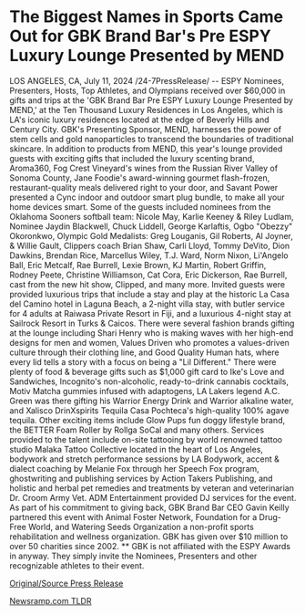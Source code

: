 # The Biggest Names in Sports Came Out for GBK Brand Bar's Pre ESPY Luxury Lounge Presented by MEND

LOS ANGELES, CA, July 11, 2024 /24-7PressRelease/ -- ESPY Nominees, Presenters, Hosts, Top Athletes, and Olympians received over $60,000 in gifts and trips at the 'GBK Brand Bar Pre ESPY Luxury Lounge Presented by MEND,' at the Ten Thousand Luxury Residences in Los Angeles, which is LA's iconic luxury residences located at the edge of Beverly Hills and Century City. GBK's Presenting Sponsor, MEND, harnesses the power of stem cells and gold nanoparticles to transcend the boundaries of traditional skincare. In addition to products from MEND, this year's lounge provided guests with exciting gifts that included the luxury scenting brand, Aroma360, Fog Crest Vineyard's wines from the Russian River Valley of Sonoma County, Jane Foodie's award-winning gourmet flash-frozen, restaurant-quality meals delivered right to your door, and Savant Power presented a Cync indoor and outdoor smart plug bundle, to make all your home devices smart.  Some of the guests included nominees from the Oklahoma Sooners softball team: Nicole May, Karlie Keeney & Riley Ludlam, Nominee Jaydin Blackwell, Chuck Liddell, George Karlaftis, Ogbo "Obezzy" Okoronkwo, Olympic Gold Medalists: Greg Louganis, Gil Roberts, Al Joyner, & Willie Gault, Clippers coach Brian Shaw, Carli Lloyd, Tommy DeVito, Dion Dawkins, Brendan Rice, Marcellus Wiley, T.J. Ward, Norm Nixon, Li'Angelo Ball, Eric Metcalf, Rae Burrell, Lexie Brown, KJ Martin, Robert Griffin, Rodney Peete, Christine Williamson, Cat Cora, Eric Dickerson, Rae Burrell, cast from the new hit show, Clipped, and many more.  Invited guests were provided luxurious trips that include a stay and play at the historic La Casa del Camino hotel in Laguna Beach, a 2-night villa stay, with butler service for 4 adults at Raiwasa Private Resort in Fiji, and a luxurious 4-night stay at Sailrock Resort in Turks & Caicos. There were several fashion brands gifting at the lounge including Shari Henry who is making waves with her high-end designs for men and women, Values Driven who promotes a values-driven culture through their clothing line, and Good Quality Human hats, where every lid tells a story with a focus on being a "Lil Different." There were plenty of food & beverage gifts such as $1,000 gift card to Ike's Love and Sandwiches, Incognito's non-alcoholic, ready-to-drink cannabis cocktails, Motiv Matcha gummies infused with adaptogens, LA Lakers legend A.C. Green was there gifting his Warrior Energy Drink and Warrior alkaline water, and Xalisco DrinXspirits Tequila Casa Pochteca's high-quality 100% agave tequila. Other exciting items include Glow Pups fun doggy lifestyle brand, the BETTER Foam Roller by Rollga SoCal and many others. Services provided to the talent include on-site tattooing by world renowned tattoo studio Malaka Tattoo Collective located in the heart of Los Angeles, bodywork and stretch performance sessions by LA Bodywork, accent & dialect coaching by Melanie Fox through her Speech Fox program, ghostwriting and publishing services by Action Takers Publishing, and holistic and herbal pet remedies and treatments by veteran and veterinarian Dr. Croom Army Vet. ADM Entertainment provided DJ services for the event.  As part of his commitment to giving back, GBK Brand Bar CEO Gavin Keilly partnered this event with Animal Foster Network, Foundation for a Drug-Free World, and Watering Seeds Organization a non-profit sports rehabilitation and wellness organization. GBK has given over $10 million to over 50 charities since 2002.  ** GBK is not affiliated with the ESPY Awards in anyway. They simply invite the Nominees, Presenters and other recognizable athletes to their event. 

[Original/Source Press Release](https://www.24-7pressrelease.com/press-release/512482/the-biggest-names-in-sports-came-out-for-gbk-brand-bars-pre-espy-luxury-lounge-presented-by-mend) 

[Newsramp.com TLDR](https://newsramp.com/None) 